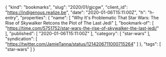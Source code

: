 {
  "kind": "bookmarks",
  "slug": "2020/01/gjcgw",
  "client_id": "https://indigenous.realize.be",
  "date": "2020-01-06T15:11:00Z",
  "h": "h-entry",
  "properties": {
    "name": [
      "Why It's Problematic That Star Wars: The Rise of Skywalker Retcons the Plot of The Last Jedi"
    ],
    "bookmark-of": [
      "https://time.com/5751752/star-wars-the-rise-of-skywalker-the-last-jedi/"
    ],
    "published": [
      "2020-01-06T15:11:00Z"
    ],
    "category": [
      "star-wars"
    ],
    "syndication": [
      "https://twitter.com/JamieTanna/status/1214206711000715264"
    ]
  },
  "tags": [
    "star-wars"
  ]
}
